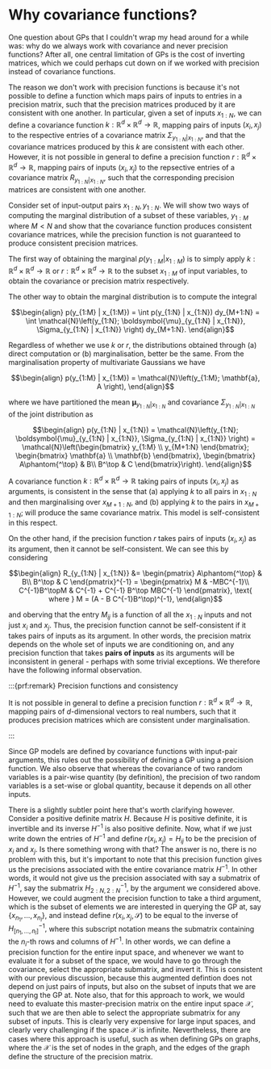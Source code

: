 # Why covariance functions?

One question about GPs that I couldn't wrap my head around for a while was: why do we always work with covariance and never precision functions?
After all, one central limitation of GPs is the cost of inverting matrices, which we could perhaps cut down on if we worked with precision instead of covariance functions.

The reason we don't work with precision functions is because it's not possible to define a function which maps pairs of inputs to entries in a precision matrix, such that the precision matrices produced by it are consistent with one another.
In particular, given a set of inputs $x_{1:N}$, we can define a covariance function $k : \mathbb{R}^d \times \mathbb{R}^d \to \mathbb{R}$, mapping pairs of inputs $(x_i, x_j)$ to the respective entries of a covariance matrix $\Sigma_{y_{1:N} | x_{1:N}}$, and that the covariance matrices produced by this $k$ are consistent with each other.
However, it is not possible in general to define a precision function $r : \mathbb{R}^d \times \mathbb{R}^d \to \mathbb{R}$, mapping pairs of inputs $(x_i, x_j)$ to the repsective entries of a covariance matrix $R_{y_{1:N} | x_{1:N}}$, such that the corresponding precision matrices are consistent with one another.

Consider set of input-output pairs $x_{1:N}, y_{1:N}$.
We will show two ways of computing the marginal distribution of a subset of these variables, $y_{1:M}$ where $M < N$ and show that the covariance function produces consistent covariance matrices, while the precision function is not guaranteed to produce consistent precision matrices.

The first way of obtaining the marginal $p(y_{1:M} | x_{1:M})$ is to simply apply $k : \mathbb{R}^d \times \mathbb{R}^d \to \mathbb{R}$ or $r : \mathbb{R}^d \times \mathbb{R}^d \to \mathbb{R}$ to the subset $x_{1 : M}$ of input variables, to obtain the covariance or precision matrix respectively.

The other way to obtain the marginal distribution is to compute the integral

$$\begin{align}
p(y_{1:M} | x_{1:M}) = \int p(y_{1:N} | x_{1:N}) dy_{M+1:N} = \int \mathcal{N}\left(y_{1:N}; \boldsymbol{\mu}_{y_{1:N} | x_{1:N}}, \Sigma_{y_{1:N} | x_{1:N}} \right) dy_{M+1:N}.
\end{align}$$

Regardless of whether we use $k$ or $r$, the distributions obtained through (a) direct computation or (b) marginalisation, better be the same.
From the marginalisation property of multivariate Gaussians we have

$$\begin{align}
p(y_{1:M} | x_{1:M}) = \mathcal{N}\left(y_{1:M}; \mathbf{a}, A \right),
\end{align}$$

where we have partitioned the mean $\boldsymbol{\mu}_{y_{1:N} | x_{1:N}}$ and covariance $\Sigma_{y_{1:N} | x_{1:N}}$ of the joint distribution as

$$\begin{align}
p(y_{1:N} | x_{1:N}) = \mathcal{N}\left(y_{1:N}; \boldsymbol{\mu}_{y_{1:N} | x_{1:N}}, \Sigma_{y_{1:N} | x_{1:N}} \right) = \mathcal{N}\left(\begin{bmatrix} y_{1:M} \\ y_{M+1:N}
\end{bmatrix}; \begin{bmatrix} \mathbf{a} \\ \mathbf{b}
\end{bmatrix},
\begin{bmatrix}
A\phantom{^\top} & B\\
B^\top & C
\end{bmatrix}\right).
\end{align}$$

A covariance function $k : \mathbb{R}^d \times \mathbb{R}^d \to \mathbb{R}$ taking pairs of inputs $(x_i, x_j)$ as arguments, is consistent in the sense that (a) applying $k$ to all pairs in $x_{1 : N}$ and then marginalising over $x_{M+1:N}$, and (b) applying $k$ to the pairs in $x_{M+1:N}$; will produce the same covariance matrix. This model is self-consistent in this respect.

On the other hand, if the precision function $r$ takes pairs of inputs $(x_i, x_j)$ as its argument, then it cannot be self-consistent. We can see this by considering

$$\begin{align}
R_{y_{1:N} | x_{1:N}} &= \begin{pmatrix}
A\phantom{^\top} & B\\
B^\top & C
\end{pmatrix}^{-1} = \begin{pmatrix}
M & -MBC^{-1}\\
C^{-1}B^\topM & C^{-1} + C^{-1} B^\top MBC^{-1}
\end{pmatrix}, \text{ where } M = (A - B C^{-1}B^\top)^{-1},
\end{align}$$

and oberving that the entry $M_{ij}$ is a function of all the $x_{1:N}$ inputs and not just $x_i$ and $x_j$. Thus, the precision function cannot be self-consistent if it takes pairs of inputs as its argument. In other words, the precision matrix depends on the whole set of inputs we are conditioning on, and any precision function that takes **pairs of inputs** as its arguments will be inconsistent in general - perhaps with some trivial exceptions. We therefore have the following informal observation.


:::{prf:remark} Precision functions and consistency

It is not possible in general to define a precision function $r : \mathbb{R}^{d} \times \mathbb{R}^{d} \to \mathbb{R},$ mapping pairs of $d$-dimensional vectors to real numbers, such that it produces precision matrices which are consistent under marginalisation.

:::

Since GP models are defined by covariance functions with input-pair arguments, this rules out the possibility of defining a GP using a precision function.
We also observe that whereas the covariance of two random variables is a pair-wise quantity (by definition), the precision of two random variables is a set-wise or global quantity, because it depends on all other inputs.

There is a slightly subtler point here that's worth clarifying however.
Consider a positive definite matrix $H.$
Because $H$ is positive definite, it is invertible and its inverse $H^{-1}$ is also positive definite.
Now, what if we just write down the entries of $H^{-1}$ and define $r(x_i, x_j) = H_{ij}$ to be the precision of $x_i$ and $x_j.$ 
Is there something wrong with that?
The answer is no, there is no problem with this, but it's important to note that this precision function gives us the precisions associated with the entire covariance matrix $H^{-1}.$
In other words, it would not give us the precision associated with say a submatrix of $H^{-1},$ say the submatrix $H_{2:N, 2:N}^{-1},$ by the argument we considered above.
However, we could augment the precision function to take a third argument, which is the subset of elements we are interested in querying the GP at, say $\{x_{n_1}, \dots, x_{n_l}\},$ and instead define $r(x_i, x_j, \mathcal{S})$ to be equal to the inverse of $H^{-1}_{[n_1, \dots, n_l]},$ where this subscript notation means the submatrix containing the $n_i$-th rows and columns of $H^{-1}.$
In other words, we can define a precision function for the entire input space, and whenever we want to evaluate it for a subset of the space, we would have to go through the covariance, select the appropriate submatrix, and invert it.
This is consistent with our previous discussion, because this augmented defintion does not depend on just pairs of inputs, but also on the subset of inputs that we are querying the GP at.
Note also, that for this approach to work, we would need to evaluate this master-precision matrix on the entire input space $\mathcal{X},$ such that we are then able to select the appropriate submatrix for any subset of inputs.
This is clearly very expensive for large input spaces, and clearly very challenging if the space $\mathcal{X}$ is infinite.
Nevertheless, there are cases where this approach is useful, such as when defining GPs on graphs, where the $\mathcal{X}$ is the set of nodes in the graph, and the edges of the graph define the structure of the precision matrix.
